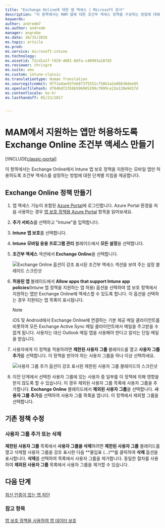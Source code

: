 ```yaml
---
title: "Exchange Online에 대한 앱 액세스 | Microsoft 문서"
description: "이 항목에서는 MAM 앱에 대한 조건부 액세스 정책을 구성하는 방법에 대해 설명합니다."
keywords: 
author: andredm7
ms.author: andredm
manager: angrobe
ms.date: 10/15/2016
ms.topic: article
ms.prod: 
ms.service: microsoft-intune
ms.technology: 
ms.assetid: f2cd1a1f-fd29-4081-8dfa-c40993a107d5
ms.reviewer: chrisgre
ms.suite: ems
ms.custom: intune-classic
ms.translationtype: Human Translation
ms.sourcegitcommit: 9ff1adae93fe6873f5551cf58b1a2e89638dee85
ms.openlocfilehash: df84bdf2358b596905299c7099ce22e128e9d17d
ms.contentlocale: ko-kr
ms.lasthandoff: 05/23/2017


---
```


# <a name="create-an-exchange-online-conditional-access-to-only-allow-apps-supported-by-mam"></a>MAM에서 지원하는 앱만 허용하도록 Exchange Online 조건부 액세스 만들기

[!INCLUDE[classic-portal](../includes/classic-portal.md)]

이 항목에서는 Exchange Online에서 Intune 앱 보호 정책을 지원하는 모바일 앱만 허용하도록 조건부 액세스를 설정하는 방법에 대한 단계별 지침을 제공합니다.


## <a name="create-an-exchange-online-policy"></a>Exchange Online 정책 만들기
1.  앱 액세스 기능이 포함된 [Azure Portal](https://portal.azure.com)에 로그인합니다. Azure Portal 환경을 처음 사용하는 경우 [앱 보호 정책용 Azure Portal](azure-portal-for-microsoft-intune-mam-policies.md) 항목을 읽어보세요.

2.  **추가 서비스**를 선택하고 "Intune"을 입력합니다.

3.  **Intune 앱 보호**를 선택합니다.

4.  **Intune 모바일 응용 프로그램 관리** 블레이드에서 **모든 설정**을 선택합니다.

5.  **조건부 액세스** 섹션에서 **Exchange Online**을 선택합니다.

    ![Exchange Online 옵션이 강조 표시된 조건부 액세스 섹션을 보여 주는 설정 블레이드 스크린샷](../media/MAM-conditional-access-1.png)

6. **허용된 앱** 블레이드에서 **Allow apps that support Intune app policies**(Intune 앱 정책을 지원하는 앱 허용) 옵션을 선택하여 앱 보호 정책에서 지원하는 앱만 Exchange Online에 액세스할 수 있도록 합니다. 이 옵션을 선택하는 경우 지원되는 앱 목록이 표시됩니다.

    >[!NOTE]
    >iOS 및 Android에서 Exchange Online에 연결하는 기본 제공 메일 클라이언트를 비롯하여 모든 Exchange Active Sync 메일 클라이언트에서 메일을 주고받을 수 없게 됩니다. 사용자는 대신 Outlook 메일 앱을 사용해야 한다고 알리는 단일 메일을 받습니다.

7. 사용자에게 이 정책을 적용하려면 **제한된 사용자 그룹** 블레이드를 열고 **사용자 그룹 추가**를 선택합니다. 이 정책을 받아야 하는 사용자 그룹을 하나 이상 선택하세요.

    ![사용자 그룹 추가 옵션이 강조 표시된 제한된 사용자 그룹 블레이드의 스크린샷](../media/mam-ca-add-user-group.png)

8. 이전 단계에서 선택한 사용자 그룹에 있는 사용자 중 일부를 이 정책에 의해 영향을 받지 않도록 할 수 있습니다. 이 경우 제외된 사용자 그룹 목록에 사용자 그룹을 추가합니다. **Exchange Online** 블레이드에서 **제외된 사용자 그룹**을 선택합니다. **사용자 그룹 추가**를 선택하여 사용자 그룹 목록을 엽니다. 이 정책에서 제외할 그룹을 선택합니다.  

## <a name="modify-an-existing-policy"></a>기존 정책 수정
### <a name="add-or-delete-user-groups"></a>사용자 그룹 추가 또는 삭제

**제한된 사용자 그룹** 목록에서 **사용자 그룹을 삭제**하려면 **제한된 사용자 그룹** 블레이드를 열고 삭제할 사용자 그룹을 강조 표시한 다음 **줄임표 (...)**를 클릭하여 **삭제** 옵션을 표시합니다. **삭제**를 선택하여 목록에서 사용자 그룹을 제거합니다. 동일한 절차를 사용하여 **제외된 사용자 그룹** 목록에서 사용자 그룹을 제거할 수 있습니다.


## <a name="next-steps"></a>다음 단계
[최신 인증이 없는 앱 차단](block-apps-with-no-modern-authentication.md)
### <a name="see-also"></a>참고 항목
[앱 보호 정책을 사용하여 앱 데이터 보호](protect-app-data-using-mobile-app-management-policies-with-microsoft-intune.md)

